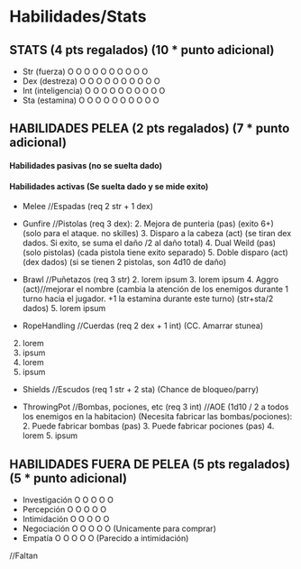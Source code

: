 # Habilidades/Stats

## STATS (4 pts regalados) (10 * punto adicional)
- Str (fuerza)          O O O O O O O O O O
- Dex (destreza)        O O O O O O O O O O
- Int (inteligencia)    O O O O O O O O O O
- Sta (estamina)        O O O O O O O O O O


## HABILIDADES PELEA (2 pts regalados) (7 * punto adicional)

#### Habilidades pasivas (no se suelta dado)
#### Habilidades activas (Se suelta dado y se mide exito)

- Melee //Espadas (req 2 str + 1 dex)

- Gunfire //Pistolas (req 3 dex):
  2. Mejora de punteria (pas) (exito 6+) (solo para el ataque. no skilles)
  3. Disparo a la cabeza (act) (se tiran dex dados. Si exito, se suma el daño /2 al daño total)
  4. Dual Weild (pas) (solo pistolas) (cada pistola tiene exito separado)
  5. Doble disparo (act) (dex dados) (si se tienen 2 pistolas, son 4d10 de daño)

- Brawl //Puñetazos (req 3 str)
  2. lorem ipsum
  3. lorem ipsum
  4. Aggro  (act)//mejorar el nombre (cambia la atención de los enemigos durante 1 turno hacia el
  jugador. +1 la estamina durante este turno) (str+sta/2 dados)
  5. lorem ipsum

- RopeHandling //Cuerdas (req 2 dex + 1 int) (CC. Amarrar stunea)
 2. lorem
 3. ipsum
 4. lorem
 5. ipsum

- Shields //Escudos (req 1 str + 2 sta) (Chance de bloqueo/parry)

- ThrowingPot //Bombas, pociones, etc (req 3 int) //AOE (1d10 / 2 a todos los enemigos en la habitacion) (Necesita fabricar las bombas/pociones):
  2. Puede fabricar bombas (pas)
  3. Puede fabricar pociones (pas)
  4. lorem
  5. ipsum


## HABILIDADES FUERA DE PELEA (5 pts regalados) (5 * punto adicional)

- Investigación   O O O O O
- Percepción      O O O O O
- Intimidación    O O O O O
- Negociación     O O O O O (Unicamente para comprar)
- Empatía         O O O O O (Parecido a intimidación)

//Faltan
